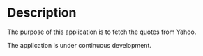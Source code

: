 # Description


The purpose of this application is to fetch the quotes from Yahoo.

The application is under continuous development.
